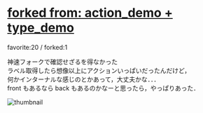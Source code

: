# [forked from: action_demo + type_demo](http://fl.corge.net/c/waoi)

favorite:20 / forked:1

神速フォークで確認せざるを得なかった  
ラベル取得したら想像以上にアクションいっぱいだったんだけど，  
何かインターナルな感じのとかあって，大丈夫かな．．．   
front もあるなら back もあるのかなーと思ったら，やっぱりあった．

![thumbnail](./thumbnail.jpg)
